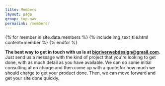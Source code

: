 ```yaml
---
title: Members
layout: page
group: top-nav
permalink: /members/
---
```


<div id="main-container">
  <div class="mosaic members">
    {% for member in site.data.members %}
      {% include img_text_tile.html content=member %}
    {% endfor %}
  </div>

  <div class="img_text_tile bottomText">
    <p><strong>The best way to get in touch with us is at <a class="email" href= "mailto:bigriverwebdesign@gmail.com">bigriverwebdesign@gmail.com</a>.</strong> Just send us a message with the kind of project that you're looking to get done, with as much detail as you have available. We can do some initial consulting at no charge and then come up with a quote for how much we should charge to get your product done. Then, we can move forward and get your site done quickly.</p>
  <div>
</div>

<script>
$(document).ready(function() {
    if ($('#photosphere-background').children().length !== 0) {
      $("#main-container").fadeIn();
    }
});
</script>
